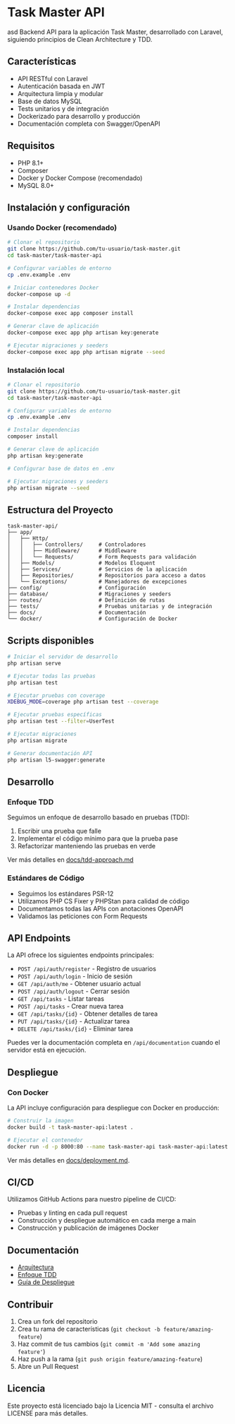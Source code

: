# Task Master API
asd
Backend API para la aplicación Task Master, desarrollado con Laravel, siguiendo principios de Clean Architecture y TDD.

## Características

- API RESTful con Laravel
- Autenticación basada en JWT
- Arquitectura limpia y modular
- Base de datos MySQL
- Tests unitarios y de integración
- Dockerizado para desarrollo y producción
- Documentación completa con Swagger/OpenAPI

## Requisitos

- PHP 8.1+
- Composer
- Docker y Docker Compose (recomendado)
- MySQL 8.0+

## Instalación y configuración

### Usando Docker (recomendado)

```bash
# Clonar el repositorio
git clone https://github.com/tu-usuario/task-master.git
cd task-master/task-master-api

# Configurar variables de entorno
cp .env.example .env

# Iniciar contenedores Docker
docker-compose up -d

# Instalar dependencias
docker-compose exec app composer install

# Generar clave de aplicación
docker-compose exec app php artisan key:generate

# Ejecutar migraciones y seeders
docker-compose exec app php artisan migrate --seed
```

### Instalación local

```bash
# Clonar el repositorio
git clone https://github.com/tu-usuario/task-master.git
cd task-master/task-master-api

# Configurar variables de entorno
cp .env.example .env

# Instalar dependencias
composer install

# Generar clave de aplicación
php artisan key:generate

# Configurar base de datos en .env

# Ejecutar migraciones y seeders
php artisan migrate --seed
```

## Estructura del Proyecto

```
task-master-api/
├── app/
│   ├── Http/
│   │   ├── Controllers/     # Controladores
│   │   ├── Middleware/      # Middleware
│   │   └── Requests/        # Form Requests para validación
│   ├── Models/              # Modelos Eloquent
│   ├── Services/            # Servicios de la aplicación
│   ├── Repositories/        # Repositorios para acceso a datos
│   └── Exceptions/          # Manejadores de excepciones
├── config/                  # Configuración
├── database/                # Migraciones y seeders
├── routes/                  # Definición de rutas
├── tests/                   # Pruebas unitarias y de integración
├── docs/                    # Documentación
└── docker/                  # Configuración de Docker
```

## Scripts disponibles

```bash
# Iniciar el servidor de desarrollo
php artisan serve

# Ejecutar todas las pruebas
php artisan test

# Ejecutar pruebas con coverage
XDEBUG_MODE=coverage php artisan test --coverage

# Ejecutar pruebas específicas
php artisan test --filter=UserTest

# Ejecutar migraciones
php artisan migrate

# Generar documentación API
php artisan l5-swagger:generate
```

## Desarrollo

### Enfoque TDD

Seguimos un enfoque de desarrollo basado en pruebas (TDD):

1. Escribir una prueba que falle
2. Implementar el código mínimo para que la prueba pase
3. Refactorizar manteniendo las pruebas en verde

Ver más detalles en [docs/tdd-approach.md](docs/tdd-approach.md)

### Estándares de Código

- Seguimos los estándares PSR-12
- Utilizamos PHP CS Fixer y PHPStan para calidad de código
- Documentamos todas las APIs con anotaciones OpenAPI
- Validamos las peticiones con Form Requests

## API Endpoints

La API ofrece los siguientes endpoints principales:

- `POST /api/auth/register` - Registro de usuarios
- `POST /api/auth/login` - Inicio de sesión
- `GET /api/auth/me` - Obtener usuario actual
- `POST /api/auth/logout` - Cerrar sesión
- `GET /api/tasks` - Listar tareas
- `POST /api/tasks` - Crear nueva tarea
- `GET /api/tasks/{id}` - Obtener detalles de tarea
- `PUT /api/tasks/{id}` - Actualizar tarea
- `DELETE /api/tasks/{id}` - Eliminar tarea

Puedes ver la documentación completa en `/api/documentation` cuando el servidor está en ejecución.

## Despliegue

### Con Docker

La API incluye configuración para despliegue con Docker en producción:

```bash
# Construir la imagen
docker build -t task-master-api:latest .

# Ejecutar el contenedor
docker run -d -p 8000:80 --name task-master-api task-master-api:latest
```

Ver más detalles en [docs/deployment.md](docs/deployment.md).

## CI/CD

Utilizamos GitHub Actions para nuestro pipeline de CI/CD:

- Pruebas y linting en cada pull request
- Construcción y despliegue automático en cada merge a main
- Construcción y publicación de imágenes Docker

## Documentación

- [Arquitectura](docs/architecture.md)
- [Enfoque TDD](docs/tdd-approach.md)
- [Guía de Despliegue](docs/deployment.md)

## Contribuir

1. Crea un fork del repositorio
2. Crea tu rama de características (`git checkout -b feature/amazing-feature`)
3. Haz commit de tus cambios (`git commit -m 'Add some amazing feature'`)
4. Haz push a la rama (`git push origin feature/amazing-feature`)
5. Abre un Pull Request

## Licencia

Este proyecto está licenciado bajo la Licencia MIT - consulta el archivo LICENSE para más detalles.
